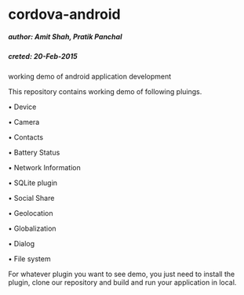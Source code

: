 # cordova-android
##### author: Amit Shah, Pratik Panchal
##### creted: 20-Feb-2015

working demo of android application development

This repository contains working demo of following pluings.

•	Device

•	Camera

•	Contacts

•	Battery Status

•	Network Information

•	SQLite plugin

•	Social Share

•	Geolocation

•	Globalization

•	Dialog

•	File system

For whatever plugin you want to see demo, you just need to install the plugin, clone our repository and build and run your application in local.
